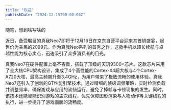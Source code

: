 ```yaml
---
title: "欢迎"
publishDate: "2024-12-15T00:00:00Z"
---
```


随笔，想到啥写啥的

近日，备受瞩目的真我Neo7即将于12月16日在京东自营平台迎来其首销盛宴，起售价为亲民的2099元。作为真我Neo系列的首秀之作，这款手机以超长续航与卓越性能为核心卖点，迅速吸引了众多消费者的目光。

真我Neo7在硬件配置上毫不吝啬，搭载了顶级的天玑9300+芯片。这款芯片采用了全大核CPU架构设计，集成了4个高性能的Cortex-X4超大核与4个Cortex-A720大核，最高主频飙升至3.4GHz，为用户带来了极致流畅的使用体验。真我Neo7还引入了创新的GT性能引擎技术，通过精细的帧级调频策略，实时检测负载并调整频率，确保游戏与应用的流畅运行，避免了掉帧与卡顿现象的发生。同时，该技术还能智能识别游戏的主次线程，优先保障图形渲染与人物动作等关键线程的执行，进一步提升了游戏画面的流畅度。
